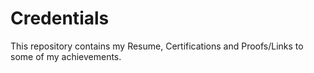 # Credentials
This repository contains my Resume, Certifications and Proofs/Links to some of my achievements.
